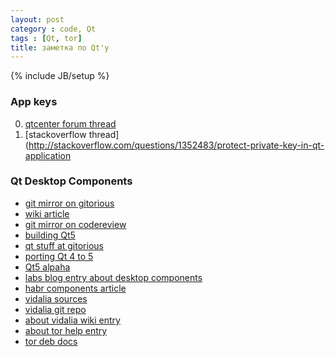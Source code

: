 ```yaml
---
layout: post
category : code, Qt
tags : [Qt, tor]
title: заметка по Qt'у
---
```

{% include JB/setup %}

### App keys
0. [qtcenter forum thread](http://www.qtcentre.org/archive/index.php/t-40415.html?s=98d48c38547da14b0725e5106d83c315)
0. [stackoverflow thread](http://stackoverflow.com/questions/1352483/protect-private-key-in-qt-application

### Qt Desktop Components
- [git mirror on gitorious](https://qt.gitorious.org/qtplayground/qtdesktopcomponents)
- [wiki article](http://qt-project.org/wiki/QtDesktopComponents)
- [git mirror on codereview](https://codereview.qt-project.org/#q,project:playground/qtdesktopcomponents,n,z)
- [building Qt5](http://qt-project.org/wiki/Building_Qt_5_from_Git)
- [qt stuff at gitorious](https://qt.gitorious.org/)
- [porting Qt 4 to 5](http://qt-project.org/wiki/Transition_from_Qt_4.x_to_Qt5)
- [Qt5 alpaha](http://qt-project.org/wiki/Qt-5-Alpha)
- [labs blog entry about desktop components](http://blog.qt.digia.com/blog/2012/06/06/desktop-components-for-qt-5/)
- [habr components article](http://habrahabr.ru/post/133754/)
- [vidalia sources](https://trac-vidalia.torproject.org/projects/vidalia/wiki/GettingTheCode)
- [vidalia git repo ](git://git.torproject.org/vidalia)
- [about vidalia wiki entry](https://www.torproject.org/projects/vidalia.html.en)
- [about tor help entry](https://help.ubuntu.com/community/Tor)
- [tor deb docs](https://www.torproject.org/docs/debian)
